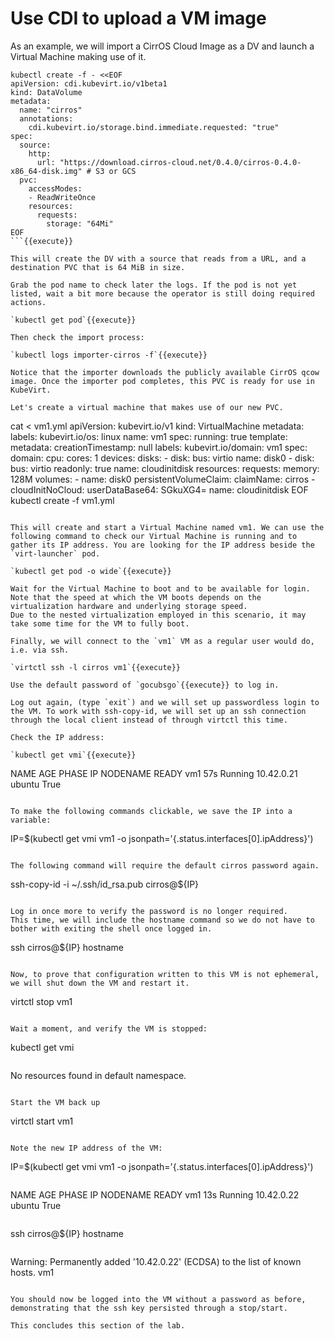 # Use CDI to upload a VM image

As an example, we will import a CirrOS Cloud Image as a DV and launch a Virtual Machine making use of it.

```
kubectl create -f - <<EOF
apiVersion: cdi.kubevirt.io/v1beta1
kind: DataVolume
metadata:
  name: "cirros"
  annotations:
    cdi.kubevirt.io/storage.bind.immediate.requested: "true"
spec:
  source:
    http:
      url: "https://download.cirros-cloud.net/0.4.0/cirros-0.4.0-x86_64-disk.img" # S3 or GCS
  pvc:
    accessModes:
    - ReadWriteOnce
    resources:
      requests:
        storage: "64Mi"
EOF
```{{execute}}

This will create the DV with a source that reads from a URL, and a destination PVC that is 64 MiB in size.

Grab the pod name to check later the logs. If the pod is not yet listed, wait a bit more because the operator is still doing required actions.

`kubectl get pod`{{execute}}

Then check the import process:

`kubectl logs importer-cirros -f`{{execute}}

Notice that the importer downloads the publicly available CirrOS qcow image. Once the importer pod completes, this PVC is ready for use in KubeVirt.

Let's create a virtual machine that makes use of our new PVC.

```
cat <<EOF > vm1.yml
apiVersion: kubevirt.io/v1
kind: VirtualMachine
metadata:
  labels:
    kubevirt.io/os: linux
  name: vm1
spec:
  running: true
  template:
    metadata:
      creationTimestamp: null
      labels:
        kubevirt.io/domain: vm1
    spec:
      domain:
        cpu:
          cores: 1
        devices:
          disks:
          - disk:
              bus: virtio
            name: disk0
          - disk:
              bus: virtio
              readonly: true
            name: cloudinitdisk
        resources:
          requests:
            memory: 128M
      volumes:
      - name: disk0
        persistentVolumeClaim:
          claimName: cirros
      - cloudInitNoCloud:
          userDataBase64: SGkuXG4=
        name: cloudinitdisk
EOF
kubectl create -f vm1.yml
```{{execute}}

This will create and start a Virtual Machine named vm1. We can use the following command to check our Virtual Machine is running and to gather its IP address. You are looking for the IP address beside the `virt-launcher` pod.

`kubectl get pod -o wide`{{execute}}

Wait for the Virtual Machine to boot and to be available for login.
Note that the speed at which the VM boots depends on the virtualization hardware and underlying storage speed.
Due to the nested virtualization employed in this scenario, it may take some time for the VM to fully boot.

Finally, we will connect to the `vm1` VM as a regular user would do, i.e. via ssh.

`virtctl ssh -l cirros vm1`{{execute}}

Use the default password of `gocubsgo`{{execute}} to log in.

Log out again, (type `exit`) and we will set up passwordless login to the VM. To work with ssh-copy-id, we will set up an ssh connection through the local client instead of through virtctl this time.

Check the IP address:

`kubectl get vmi`{{execute}}

```
NAME   AGE   PHASE     IP           NODENAME   READY
vm1    57s   Running   10.42.0.21   ubuntu     True
```

To make the following commands clickable, we save the IP into a variable:

```
IP=$(kubectl get vmi vm1 -o jsonpath='{.status.interfaces[0].ipAddress}')
```{{execute}}

The following command will require the default cirros password again.

```
ssh-copy-id -i ~/.ssh/id_rsa.pub cirros@${IP}
```{{execute}}

Log in once more to verify the password is no longer required.
This time, we will include the hostname command so we do not have to bother with exiting the shell once logged in.

```
ssh cirros@${IP} hostname
```{{execute}}

Now, to prove that configuration written to this VM is not ephemeral, we will shut down the VM and restart it.

```
virtctl stop vm1
```{{execute}}

Wait a moment, and verify the VM is stopped:

```
kubectl get vmi
```{{execute}}

```
No resources found in default namespace.
```{{}}

Start the VM back up

```
virtctl start vm1
```{{execute}}

Note the new IP address of the VM:

```
IP=$(kubectl get vmi vm1 -o jsonpath='{.status.interfaces[0].ipAddress}')
```{{execute}}

```
NAME   AGE   PHASE     IP           NODENAME   READY
vm1    13s   Running   10.42.0.22   ubuntu     True
```

```
ssh cirros@${IP} hostname
```{{execute}}

```
Warning: Permanently added '10.42.0.22' (ECDSA) to the list of known hosts.
vm1
```

You should now be logged into the VM without a password as before, demonstrating that the ssh key persisted through a stop/start.

This concludes this section of the lab.
